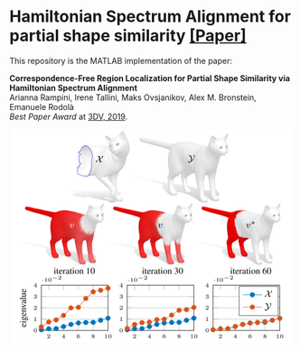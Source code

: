 # Hamiltonian Spectrum Alignment for partial shape similarity [[Paper]](https://arxiv.org/abs/1906.06226)

This repository is the MATLAB implementation of the paper:

**Correspondence-Free Region Localization for Partial Shape Similarity via Hamiltonian Spectrum Alignment**
<br> Arianna Rampini, Irene Tallini, Maks Ovsjanikov, Alex M. Bronstein, Emanuele Rodolà <br>
*Best Paper Award* at [3DV, 2019](https://www.computer.org/csdl/proceedings-article/3dv/2019/313100a037/1ezRALztN1m).

<p align="center">
  <img src="./teaser.PNG" width="500">
</p>
